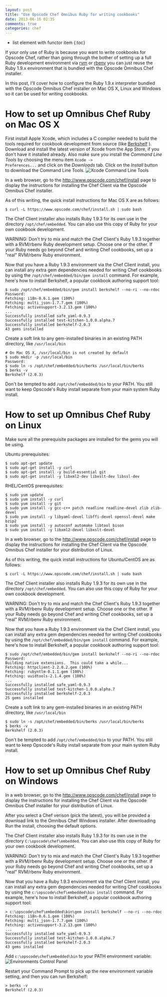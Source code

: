 ```yaml
---
layout: post
title: "Use Opscode Chef Omnibus Ruby for writing cookbooks"
date: 2013-06-16 02:35
comments: true
categories: chef
---
```

* list element with functor item
{:toc}

If your only use of Ruby is because you want to write cookbooks for Opscode
Chef, rather than going through the bother of setting up a full Ruby
development environment via [rvm](http://misheska.com/blog/2013/06/16/using-rvm-to-manage-multiple-versions-of-ruby/) or [rbenv](http://misheska.com/blog/2013/06/15/using-rbenv-to-manage-multiple-versions-of-ruby/)
you can just reuse the Ruby 1.9.x environment that is bundled with the
Opscode Omnibus Chef installer.

In this post, I'll cover how to configure the Ruby 1.9.x interpreter bundled
with the Opscode Omnibus Chef installer on Mac OS X, Linux and Windows so
it can be used for writing cookbooks.

How to set up Omnibus Chef Ruby on Mac OS X
===========================================
First install Apple Xcode, which includes a C compiler needed to build the
tools required for cookbook development from source (like
[Berkshelf](http://misheska.com/blog/2013/06/16/getting-started-writing-chef-cookbooks-the-berkshelf-way/) ).
Download and install the latest version of Xcode from the App Store, if you
don't have it installed already.  Also make sure you install the *Command Line
Tools* by choosing the menu item <code>Xcode -> Preferences...</code> and click
on the *Downloads* tab.  Click on the *Install* button to download the
Command Line Tools.
![Xcode Command Line Tools](/images/xcodecommandline.png)

In a web browser, go to the <http://www.opscode.com/chef/install> page to
display the instructions for installing the Chef Client via the Opscode
Omnibus Chef installer.

As of this writing, the quick install instructions for Mac OS X are as
follows:

    $ curl -L https://www.opscode.com/chef/install.sh | sudo bash

The Chef Client installer also installs Ruby 1.9.3 for its own use in
the directory `/opt/chef/embedded`.  You can also use this copy of Ruby
for your own cookbook development.

WARNING: Don't try to mix and match the Chef Client's Ruby 1.9.3 together
with a RVM/rbenv Ruby development setup.  Choose one or the other.  If your
Ruby needs go beyond Chef and writing Chef cookbooks, set up a "real"
RVM/rbenv Ruby environment.

Now that you have a Ruby 1.9.3 environment via the Chef Client install, you
can install any extra gem dependencies needed for writing Chef cookbooks by
using the `/opt/chef/embedded/bin/gem install` command.  For example, here's
how to install Berkshelf, a popular cookbook authoring support tool:

    $ sudo /opt/chef/embedded/bin/gem install berkshelf --no-ri --no-rdoc
    Password:
    Fetching: i18n-0.6.1.gem (100%)
    Fetching: multi_json-1.7.7.gem (100%)
    Fetching: activesupport-3.2.13.gem (100%)
    ...
    Successfully installed safe_yaml-0.9.3
    Successfully installed test-kitchen-1.0.0.alpha.7
    Successfully installed berkshelf-2.0.3
    43 gems installed

Create a soft link to any gem-installed binaries in an existing PATH directory,
like `/usr/local/bin`

    # On Mac OS X, /usr/local/bin is not created by default
    $ sudo mkdir -p /usr/local/bin
    Password:
    $ sudo ln -s /opt/chef/embedded/bin/berks /usr/local/bin/berks
    $ berks -v
    Berkshelf (2.0.3)

Don't be tempted to add `/opt/chef/embedded/bin` to your PATH.  You still want
to keep Opscode's Ruby install separate from your main system Ruby install.

How to set up Omnibus Chef Ruby on Linux
========================================
Make sure all the prerequisite packages are installed for the gems you will
be using.

Ubuntu prerequisites:

    $ sudo apt-get update
    $ sudo apt-get install -y curl
    $ sudo apt-get install -y build-essential git
    $ sudo apt-get install -y libxml2-dev libxslt-dev libssl-dev

RHEL/CentOS prerequisites:

    $ sudo yum update
    $ sudo yum install -y curl
    $ sudo yum install -y git
    $ sudo yum install -y gcc-c++ patch readline readline-devel zlib zlib-devel
    $ sudo yum install -y libyaml-devel libffi-devel openssl-devel make bzip2
    $ sudo yum install -y autoconf automake libtool bison
    $ sudo yum install -y libxml2-devel libxslt-devel

In a web browser, go to the <http://www.opscode.com/chef/install> page to
display the instructions for installing the Chef Client via the Opscode
Omnibus Chef installer for your distribution of Linux.

As of this writing, the quick install instructions for Ubuntu/CentOS are as
follows:

    $ curl -L https://www.opscode.com/chef/install.sh | sudo bash

The Chef Client installer also installs Ruby 1.9.3 for its own use in
the directory `/opt/chef/embedded`.  You can also use this copy of Ruby
for your own cookbook development.

WARNING: Don't try to mix and match the Chef Client's Ruby 1.9.3 together
with a RVM/rbenv Ruby development setup.  Choose one or the other.  If your
Ruby needs go beyond Chef and writing Chef cookbooks, set up a "real"
RVM/rbenv Ruby environment.

Now that you have a Ruby 1.9.3 environment via the Chef Client install, you
can install any extra gem dependencies needed for writing Chef cookbooks by
using the `/opt/chef/embedded/bin/gem install` command.  For example, here's
how to install Berkshelf, a popular cookbook authoring support tool:

    $ sudo /opt/chef/embedded/bin/gem install berkshelf --no-ri --no-rdoc
    Password:
    Building native extensions.  This could take a while...
    Fetching: httpclient-2.2.0.2.gem (100%)
    Fetching: rubyntlm-0.1.1.gem (100%)
    Fetching: uuidtools-2.1.4.gem (100%)
    ...
    Successfully installed safe_yaml-0.9.3
    Successfully installed test-kitchen-1.0.0.alpha.7
    Successfully installed berkshelf-2.0.3
    25 gems installed

Create a soft link to any gem-installed binaries in an existing PATH directory,
like `/usr/local/bin`

    $ sudo ln -s /opt/chef/embedded/bin/berks /usr/local/bin/berks
    $ berks -v
    Berkshelf (2.0.3)

Don't be tempted to add `/opt/chef/embedded/bin` to your PATH.  You still want
to keep Opscode's Ruby install separate from your main system Ruby install.

How to set up Omnibus Chef Ruby on Windows
==========================================
In a web browser, go to the <http://www.opscode.com/chef/install> page to
display the instructions for installing the Chef Client via the Opscode
Omnibus Chef installer for your distribution of Linux.

After you select a Chef verison (pick the latest), you will be provided
a download link to the Omnibus Chef Windows installer.  After downloading
Run the install, choosing the default options.

The Chef Client installer also installs Ruby 1.9.3 for its own use in
the directory `C:\opscode\chef\embedded`.  You can also use this copy of Ruby
for your own cookbook development.

WARNING: Don't try to mix and match the Chef Client's Ruby 1.9.3 together
with a RVM/rbenv Ruby development setup.  Choose one or the other.  If your
Ruby needs go beyond Chef and writing Chef cookbooks, set up a "real"
RVM/rbenv Ruby environment.

Now that you have a Ruby 1.9.3 environment via the Chef Client install, you
can install any extra gem dependencies needed for writing Chef cookbooks by
using the `c:\opscode\chef\embedded\bin install` command.  For example,
here's how to install Berkshelf, a popular cookbook authoring support tool:

    > c:\opscode\chef\embedded\bin\gem install berkshelf --no-ri --no-rdoc
    Fetching: i18n-0.6.1.gem (100%)
    Fetching: multi_json-1.7.7.gem (100%)
    Fetching: activesupport-3.2.13.gem (100%)
    ...
    Successfully installed safe_yaml-0.9.3
    Successfully installed test-kitchen-1.0.0.alpha.7
    Successfully installed berkshelf-2.0.3
    43 gems installed

Add `c:\opscode\chef\embedded\bin` to your PATH environment variable:
![Environments Control Panel](/images/opscodechefpathwin.png)

Restart your Command Prompt to pick up the new environment variable setting,
and then you can run Berkshelf:
    
    > berks -v
    Berkshelf (2.0.3)

